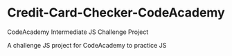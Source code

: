 # Credit-Card-Checker-CodeAcademy
CodeAcademy Intermediate JS Challenge Project


A challenge JS project for CodeAcademy to practice JS
